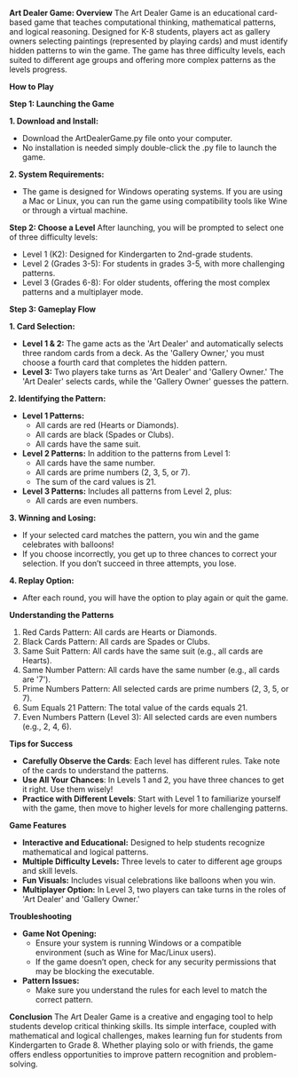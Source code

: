 **Art Dealer Game: 
Overview**
The Art Dealer Game is an educational card-based game that teaches computational thinking, mathematical patterns, and logical reasoning. Designed for K-8 students, players act as gallery owners selecting paintings (represented by playing cards) and must identify hidden patterns to win the game. The game has three difficulty levels, each suited to different age groups and offering more complex patterns as the levels progress.


**How to Play**


**Step 1: Launching the Game**


**1. Download and Install:**
- Download the ArtDealerGame.py file onto your computer.
- No installation is needed simply double-click the .py file to launch the game.


**2. System Requirements:**
- The game is designed for Windows operating systems. If you are using a Mac or Linux, you can run the game using compatibility tools like Wine or through a virtual machine.


**Step 2: Choose a Level**
After launching, you will be prompted to select one of three difficulty levels:
- Level 1 (K2): Designed for Kindergarten to 2nd-grade students.
- Level 2 (Grades 3-5): For students in grades 3-5, with more challenging patterns.
- Level 3 (Grades 6-8): For older students, offering the most complex patterns and a multiplayer mode.


**Step 3: Gameplay Flow**


**1. Card Selection:**
- **Level 1 & 2:** The game acts as the 'Art Dealer' and automatically selects three random cards from a deck. As the 'Gallery Owner,' you must choose a fourth card that completes the hidden pattern.
- **Level 3:** Two players take turns as 'Art Dealer' and 'Gallery Owner.' The 'Art Dealer' selects cards, while the 'Gallery Owner' guesses the pattern.


**2. Identifying the Pattern:**
- **Level 1 Patterns:**
  - All cards are red (Hearts or Diamonds).
  - All cards are black (Spades or Clubs).
  - All cards have the same suit.
- **Level 2 Patterns:** In addition to the patterns from Level 1:
  - All cards have the same number.
  - All cards are prime numbers (2, 3, 5, or 7).
  - The sum of the card values is 21.
- **Level 3 Patterns:** Includes all patterns from Level 2, plus:
  - All cards are even numbers.


**3. Winning and Losing:**
- If your selected card matches the pattern, you win and the game celebrates with balloons!
- If you choose incorrectly, you get up to three chances to correct your selection. If you don’t succeed in three attempts, you lose.


**4. Replay Option:**
- After each round, you will have the option to play again or quit the game.


**Understanding the Patterns**
1. Red Cards Pattern: All cards are Hearts or Diamonds.
2. Black Cards Pattern: All cards are Spades or Clubs.
3. Same Suit Pattern: All cards have the same suit (e.g., all cards are Hearts).
4. Same Number Pattern: All cards have the same number (e.g., all cards are '7').
5. Prime Numbers Pattern: All selected cards are prime numbers (2, 3, 5, or 7).
6. Sum Equals 21 Pattern: The total value of the cards equals 21.
7. Even Numbers Pattern (Level 3): All selected cards are even numbers (e.g., 2, 4, 6).


**Tips for Success**
- **Carefully Observe the Cards**: Each level has different rules. Take note of the cards to understand the patterns.
- **Use All Your Chances**: In Levels 1 and 2, you have three chances to get it right. Use them wisely!
- **Practice with Different Levels**: Start with Level 1 to familiarize yourself with the game, then move to higher levels for more challenging patterns.


**Game Features**
- **Interactive and Educational:** Designed to help students recognize mathematical and logical patterns.
- **Multiple Difficulty Levels:** Three levels to cater to different age groups and skill levels.
- **Fun Visuals:** Includes visual celebrations like balloons when you win.
- **Multiplayer Option:** In Level 3, two players can take turns in the roles of 'Art Dealer' and 'Gallery Owner.'


**Troubleshooting**
- **Game Not Opening:**
  - Ensure your system is running Windows or a compatible environment (such as Wine for Mac/Linux users).
  - If the game doesn’t open, check for any security permissions that may be blocking the executable.
- **Pattern Issues:**
  - Make sure you understand the rules for each level to match the correct pattern.


**Conclusion**
The Art Dealer Game is a creative and engaging tool to help students develop critical thinking skills. Its simple interface, coupled with mathematical and logical challenges, makes learning fun for students from Kindergarten to Grade 8. Whether playing solo or with friends, the game offers endless opportunities to improve pattern recognition and problem-solving.
